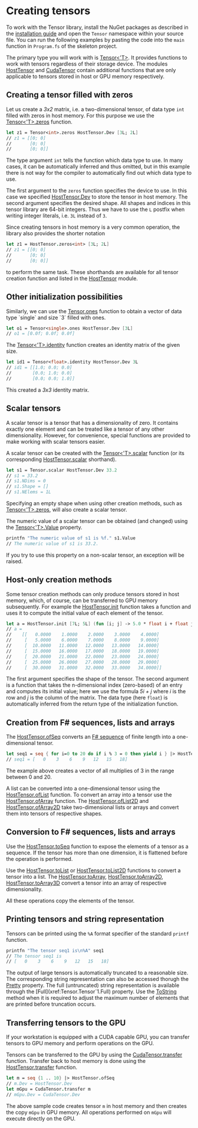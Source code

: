 # Creating tensors

To work with the Tensor library, install the NuGet packages as described in the [installation guide](Guide-Installation.md) and open the `Tensor` namespace within your source file.
You can run the following examples by pasting the code into the `main` function in `Program.fs` of the skeleton project.

The primary type you will work with is [Tensor<'T>](xref:Tensor.Tensor`1).
It provides functions to work with tensors regardless of their storage device.
The modules [HostTensor](xref:Tensor.HostTensor) and [CudaTensor](xref:Tensor.CudaTensor) contain additional functions that are only applicable to tensors stored in host or GPU memory respectively.

## Creating a tensor filled with zeros

Let us create a *3x2* matrix, i.e. a two-dimensional tensor, of data type `int` filled with zeros in host memory.
For this purpose we use the [Tensor<'T>.zeros](xref:Tensor.Tensor`1.zeros*) function.
```fsharp
let z1 = Tensor<int>.zeros HostTensor.Dev [3L; 2L]
// z1 = [[0; 0]
//       [0; 0]
//       [0; 0]]
```
The type argument `int` tells the function which data type to use.
In many cases, it can be automatically inferred and thus omitted, but in this example there is not way for the compiler to automatically find out which data type to use.

The first argument to the `zeros` function specifies the device to use.
In this case we specified [HostTensor.Dev](xref:Tensor.HostTensor.Dev) to store the tensor in host memory.
The second argument specifies the desired shape.
All shapes and indices in this tensor library are 64-bit integers.
Thus we have to use the `L` postfix when writing integer literals, i.e. `3L` instead of `3`.

Since creating tensors in host memory is a very common operation, the library also provides the shorter notation
```fsharp
let z1 = HostTensor.zeros<int> [3L; 2L]
// z1 = [[0; 0]
//       [0; 0]
//       [0; 0]]
```
to perform the same task.
These shorthands are available for all tensor creation function and listed in the [HostTensor](xref:Tensor.HostTensor) module.

## Other initialization possibilities

Similarly, we can use the [Tensor.ones](xref:Tensor.Tensor`1.ones) function to obtain a vector of data type `single` and size `3` filled with ones.
```fsharp
let o1 = Tensor<single>.ones HostTensor.Dev [3L]
// o1 = [0.0f; 0.0f; 0.0f]
```
The [Tensor<'T>.identity](xref:Tensor.Tensor`1.identity) function creates an identity matrix of the given size.
```fsharp
let id1 = Tensor<float>.identity HostTensor.Dev 3L
// id1 = [[1.0; 0.0; 0.0]
//        [0.0; 1.0; 0.0]
//        [0.0; 0.0; 1.0]]
```
This created a *3x3* identity matrix.

## Scalar tensors
A scalar tensor is a tensor that has a dimensionality of zero.
It contains exactly one element and can be treated like a tensor of any other dimensionality.
However, for convenience, special functions are provided to make working with scalar tensors easier.

A scalar tensor can be created with the [Tensor<'T>.scalar](xref:Tensor.Tensor`1.scalar) function (or its corresponding [HostTensor.scalar](xref:Tensor.HostTensor.scalar) shorthand).
```fsharp
let s1 = Tensor.scalar HostTensor.Dev 33.2
// s1 = 33.2
// s1.NDims = 0
// s1.Shape = []
// s1.NElems = 1L
```
Specifying an empty shape when using other creation methods, such as [Tensor<'T>.zeros](xref:Tensor.Tensor`1.zeros*), will also create a scalar tensor.

The numeric value of a scalar tensor can be obtained (and changed) using the [Tensor<'T>.Value](xref:Tensor.Tensor`1.Value) property.
```fsharp
printfn "The numeric value of s1 is %f." s1.Value
// The numeric value of s1 is 33.2.
```
If you try to use this property on a non-scalar tensor, an exception will be raised.

## Host-only creation methods
Some tensor creation methods can only produce tensors stored in host memory, which, of course, can be transferred to GPU memory subsequently.
For example the [HostTensor.init](xref:Tensor.HostTensor.init) function takes a function and uses it to compute the initial value of each element of the tensor.
```fsharp
let a = HostTensor.init [7L; 5L] (fun [i; j] -> 5.0 * float i + float j)
// a =
//    [[   0.0000    1.0000    2.0000    3.0000    4.0000]
//     [   5.0000    6.0000    7.0000    8.0000    9.0000]
//     [  10.0000   11.0000   12.0000   13.0000   14.0000]
//     [  15.0000   16.0000   17.0000   18.0000   19.0000]
//     [  20.0000   21.0000   22.0000   23.0000   24.0000]
//     [  25.0000   26.0000   27.0000   28.0000   29.0000]
//     [  30.0000   31.0000   32.0000   33.0000   34.0000]]
```
The first argument specifies the shape of the tensor.
The second argument is a function that takes the n-dimensional index (zero-based) of an entry and computes its initial value; here we use the formula *5i + j* where *i* is the row and *j* is the column of the matrix.
The data type (here `float`) is automatically inferred from the return type of the initialization function.

## Creation from F# sequences, lists and arrays
The [HostTensor.ofSeq](xref:Tensor.HostTensor.ofSeq) converts an [F# sequence](https://en.wikibooks.org/wiki/F_Sharp_Programming/Sequences) of finite length into a one-dimensional tensor.
```fsharp
let seq1 = seq { for i=0 to 20 do if i % 3 = 0 then yield i } |> HostTensor.ofSeq
// seq1 = [   0    3    6    9   12   15   18]
```
The example above creates a vector of all multiplies of 3 in the range between 0 and 20.

A list can be converted into a one-dimensional tensor using the [HostTensor.ofList](xref:Tensor.HostTensor.ofList) function.
To convert an array into a tensor use the [HostTensor.ofArray](xref:Tensor.HostTensor.ofArray) function.
The [HostTensor.ofList2D](xref:Tensor.HostTensor.ofList2D) and [HostTensor.ofArray2D](xref:Tensor.HostTensor.ofArray2D) take two-dimensional lists or arrays and convert them into tensors of respective shapes.

## Conversion to F# sequences, lists and arrays
Use the [HostTensor.toSeq](xref:Tensor.HostTensor.toSeq) function to expose the elements of a tensor as a sequence.
If the tensor has more than one dimension, it is flattened before the operation is performed.

Use the [HostTensor.toList](xref:Tensor.HostTensor.toList) or [HostTensor.toList2D](xref:Tensor.HostTensor.toList2D) functions to convert a tensor into a list.
The [HostTensor.toArray](xref:Tensor.HostTensor.toArray), [HostTensor.toArray2D](xref:Tensor.HostTensor.toArray2D), [HostTensor.toArray3D](xref:Tensor.HostTensor.toArray3D) convert a tensor into an array of respective dimensionality.

All these operations copy the elements of the tensor.

## Printing tensors and string representation

Tensors can be printed using the `%A` format specifier of the standard `printf` function.
```fsharp
printfn "The tensor seq1 is\n%A" seq1
// The tensor seq1 is
// [   0    3    6    9   12   15   18]
```
The output of large tensors is automatically truncated to a reasonable size.
The corresponding string representation can also be accessed thorugh the [Pretty](xref:Tensor.Tensor`1.Pretty) property.
The full (untruncated) string representation is available through the [Full](xref:Tensor.Tensor`1.Full) property.
Use the [ToString](xref:Tensor.Tensor`1.ToString) method when it is required to adjust the maximum number of elements that are printed before truncation occurs.


## Transferring tensors to the GPU

If your workstation is equipped with a CUDA capable GPU, you can transfer tensors to GPU memory and perform operations on the GPU.

Tensors can be transferred to the GPU by using the [CudaTensor.transfer](xref:Tensor.CudaTensor.transfer*) function.
Transfer back to host memory is done using the [HostTensor.transfer](xref:Tensor.HostTensor.transfer*) function.

```fsharp
let m = seq {1 .. 10} |> HostTensor.ofSeq
// m.Dev = HostTensor.Dev
let mGpu = CudaTensor.transfer m
// mGpu.Dev = CudaTensor.Dev
```

The above sample code creates tensor `m` in host memory and then creates the copy `mGpu` in GPU memory.
All operations performed on `mGpu` will execute directly on the GPU.

